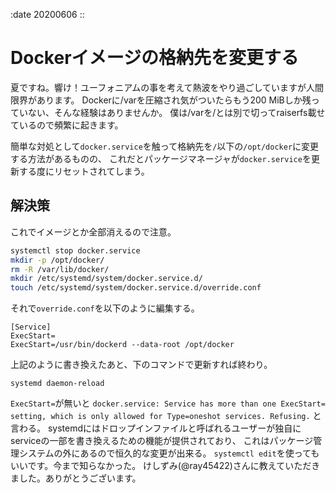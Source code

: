 :date 20200606
::

# Dockerイメージの格納先を変更する

夏ですね。響け！ユーフォニアムの事を考えて熱波をやり過ごしていますが人間限界があります。
Dockerに/varを圧縮され気がついたらもう200 MiBしか残っていない、そんな経験はありませんか。
僕は/varを/とは別で切ってraiserfs載せているので頻繁に起きます。

簡単な対処として`docker.service`を触って格納先を`/`以下の`/opt/docker`に変更する方法があるものの、
これだとパッケージマネージャが`docker.service`を更新する度にリセットされてしまう。

## 解決策
これでイメージとか全部消えるので注意。
```bash
systemctl stop docker.service
mkdir -p /opt/docker/
rm -R /var/lib/docker/
mkdir /etc/systemd/system/docker.service.d/
touch /etc/systemd/system/docker.service.d/override.conf
```
それで`override.conf`を以下のように編集する。
```
[Service]
ExecStart=
ExecStart=/usr/bin/dockerd --data-root /opt/docker
```

上記のように書き換えたあと、下のコマンドで更新すれば終わり。
```
systemd daemon-reload
```
`ExecStart=`が無いと
`docker.service: Service has more than one ExecStart= setting, which is only allowed for Type=oneshot services. Refusing.`
と言わる。
systemdにはドロップインファイルと呼ばれるユーザーが独自にserviceの一部を書き換えるための機能が提供されており、
これはパッケージ管理システムの外にあるので恒久的な変更が出来る。
`systemctl edit`を使ってもいいです。今まで知らなかった。
けしずみ(\@ray45422)さんに教えていただきました。ありがとうございます。
